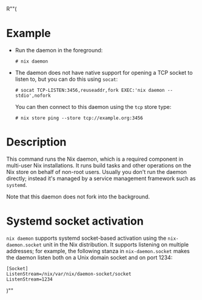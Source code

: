 R""(

# Example

* Run the daemon in the foreground:

  ```console
  # nix daemon
  ```

* The daemon does not have native support for opening a TCP socket to
  listen to, but you can do this using `socat`:

  ```console
  # socat TCP-LISTEN:3456,reuseaddr,fork EXEC:'nix daemon --stdio',nofork
  ```

  You can then connect to this daemon using the `tcp` store type:

  ```console
  # nix store ping --store tcp://example.org:3456
  ```

# Description

This command runs the Nix daemon, which is a required component in
multi-user Nix installations. It runs build tasks and other
operations on the Nix store on behalf of non-root users. Usually you
don't run the daemon directly; instead it's managed by a service
management framework such as `systemd`.

Note that this daemon does not fork into the background.

# Systemd socket activation

`nix daemon` supports systemd socket-based activation using the
`nix-daemon.socket` unit in the Nix distribution. It supports
listening on multiple addresses; for example, the following stanza in
`nix-daemon.socket` makes the daemon listen both on a Unix domain
socket and on port 1234:

```
[Socket]
ListenStream=/nix/var/nix/daemon-socket/socket
ListenStream=1234
```

)""
